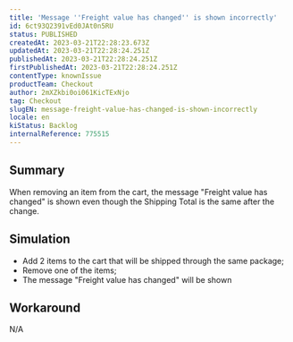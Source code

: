 ```yaml
---
title: 'Message ''Freight value has changed'' is shown incorrectly'
id: 6ct93Q2391vEd0JAt0n5RU
status: PUBLISHED
createdAt: 2023-03-21T22:28:23.673Z
updatedAt: 2023-03-21T22:28:24.251Z
publishedAt: 2023-03-21T22:28:24.251Z
firstPublishedAt: 2023-03-21T22:28:24.251Z
contentType: knownIssue
productTeam: Checkout
author: 2mXZkbi0oi061KicTExNjo
tag: Checkout
slugEN: message-freight-value-has-changed-is-shown-incorrectly
locale: en
kiStatus: Backlog
internalReference: 775515
---
```


## Summary


When removing an item from the cart, the message "Freight value has changed" is shown even though the Shipping Total is the same after the change.


##

## Simulation



- Add 2 items to the cart that will be shipped through the same package;
- Remove one of the items;
- The message "Freight value has changed" will be shown


##

## Workaround


N/A




